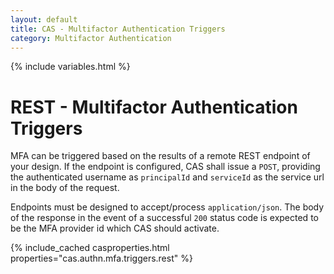 ```yaml
---
layout: default
title: CAS - Multifactor Authentication Triggers
category: Multifactor Authentication
---
```


{% include variables.html %}

# REST - Multifactor Authentication Triggers

MFA can be triggered based on the results of a remote REST endpoint of your design. If the endpoint is configured,
CAS shall issue a `POST`, providing the authenticated username as `principalId` and `serviceId` as the service 
url in the body of the request.

Endpoints must be designed to accept/process `application/json`. The body of the response in 
the event of a successful `200` status code is expected to be the MFA provider id which CAS should activate.

{% include_cached casproperties.html properties="cas.authn.mfa.triggers.rest" %}
